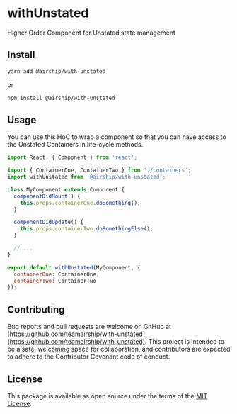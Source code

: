 # withUnstated

Higher Order Component for Unstated state management

## Install

```bash
yarn add @airship/with-unstated
```

or

```bash
npm install @airship/with-unstated
```

## Usage

You can use this HoC to wrap a component so that you can have access to
the Unstated Containers in life-cycle methods.

```jsx
import React, { Component } from 'react';

import { ContainerOne, ContainerTwo } from './containers';
import withUnstated from '@airship/with-unstated';

class MyComponent extends Component {
  componentDidMount() {
    this.props.containerOne.doSomething();
  }

  componentDidUpdate() {
    this.props.containerTwo.doSomethingElse();
  }

  // ...
}

export default withUnstated(MyComponent, {
  containerOne: ContainerOne,
  containerTwo: ContainerTwo
});
```

## Contributing

Bug reports and pull requests are welcome on GitHub at [https://github.com/teamairship/with-unstated](https://github.com/teamairship/with-unstated). This project is intended to be a safe, welcoming space for collaboration, and contributors are expected to adhere to the Contributor Covenant code of conduct.

## License

This package is available as open source under the terms of the [MIT License](https://github.com/teamairship/with-unstated/blob/master/LICENSE).
